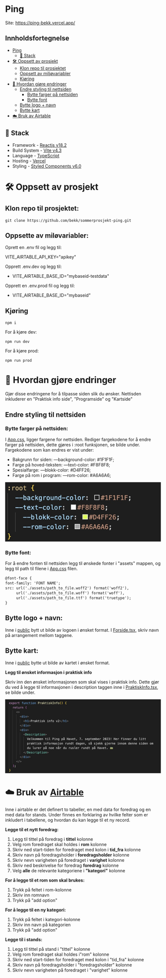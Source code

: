 # Ping

Site: https://ping-bekk.vercel.app/

## Innholdsfortegnelse

- [Ping](#ping)
  - [🥞 Stack](#🥞-stack)
- [🛠️ Oppsett av prosjekt](#🛠️-oppsett-av-prosjekt)
  - [Klon repo til prosjektet](#klon-repo-til-prosjektet)
  - [Oppsett av miljøvariabler](#oppsette-av-miløvariabler)
  - [Kjøring](#kjøring)
- [🎨 Hvordan gjøre endringer](#🎨-hvordan-gjøre-endringer)
  - [Endre styling til nettsiden](#endre-styling-til-nettsiden)
    - [Bytte farger på nettsiden](#bytte-farger-på-nettsiden)
    - [Bytte font](#bytte-font)
  - [Bytte logo + navn](#bytte-logo--navn)
  - [Bytte kart](#bytte-kart)
- [☁️ Bruk av Airtable](#☁️-bruk-av-airtable)

## 🥞 Stack

- Framework - [Reactjs v18.2](https://react.dev/)
- Build System - [Vite v4.3](https://vitejs.dev/)
- Language - [TypeScript](https://www.typescriptlang.org/)
- Hosting - [Vercel](https://vercel.com/)
- Styling - [Styled Components v6.0](https://styled-components.com/)


# 🛠️ Oppsett av prosjekt

## Klon repo til prosjektet:

```
git clone https://github.com/bekk/sommerprosjekt-ping.git
```

## Oppsette av miløvariabler:

Oprett en .env fil og legg til: 

VITE_AIRTABLE_API_KEY="apikey"

Opprett .env.dev og legg til:  
   
* VITE_AIRTABLE_BASE_ID="mybaseid-testdata"

Opprett en .env.prod fil og legg til:

* VITE_AIRTABLE_BASE_ID="mybaseid"

## Kjøring

 ```
npm i
```
For å kjøre dev:
 ```
npm run dev
```
For å kjøre prod:
 ```
npm run prod
```

# 🎨 Hvordan gjøre endringer
Gjør disse endringene for å tilpasse siden slik du ønsker. 
Nettisden inkluderer en  "Praktisk info side", "Programside" og "Kartside"

## Endre styling til nettsiden
### Bytte farger på nettsiden:
I [App.css](./frontend/src/App.css), ligger fargene for nettsiden. Rediger fargekodene for å endre farger på nettsiden, dette gjøres i :root funksjonen, se bilde under.
Fargekodene som kan endres er vist under: 
  - Bakgrunn for siden: —background-color: #1F1F1F;
  - Farge på hoved-teksten: —text-color: #F8F8F8;
  - Spesialfarge: —blokk-color: #D4FF26;
  - Farge på rom i program: —rom-color: #A6A6A6;

![Alt text](assets/color-codes.jpg?raw=true "Fargekoder")


### Bytte font:
For å endre fonten til nettsiden legg til ønskede fonter i "assets" mappen, og legg til path til filene i [App.css](./frontend/src/App.css) filen. 

  ```
  @font-face {
  font-family: 'FONT NAME';
  src: url('./assets/path_to_file.woff2') format('woff2'),
       url('./assets/path_to_file.woff') format('woff'),
       url('./assets/path_to_file.ttf') format('truetype');
  }

```

## Bytte logo + navn:
Inne i [public](./frontend/public/Deform0505-negativ-2.png) bytt ut bilde av logoen i ønsket format. 
I [Forside.tsx](./frontend/src/pages/Forside.tsx), skriv navn på arrangement mellom <LOGO> taggene. 


## Bytte kart: 
Inne i [public](./frontend/public/Kart.png)  bytte ut bilde av kartet i ønsket format. 



**Legg til ønsket informasjon i praktisk info** 

Skriv inn den ønsket informasjonen som skal vises i praktisk info. Dette gjør du ved å legge til informasjonen i description taggen inne i [PraktiskInfo.tsx](./frontend/src/pages/PraktiskInfo.tsx), se bilde under.

![Alt text](assets/description-info.jpg?raw=true "decritption")



# ☁️ Bruk av [Airtable](https://airtable.com/)
Inne i airtable er det definert to tabeller, en med data for foredrag og en med data for stands. Under finnes en forklaring av hvilke felter som er inkludert i tabellene, og hvordan du kan legge til et ny record.

**Legge til et nytt foredrag:**
1. Legg til tittel på foredrag i **tittel** kolonne
2. Velg rom foredraget skal holdes i **rom** kolonne
3. Skriv ned start-tiden for foredraget med kolon i **tid_fra** kolonne
4. Skriv navn på foredragsholder i **foredragsholder** kolonne
5. Skriv nevn varigheten på foredraget i **varighet** kolonne
6. Skriv ned beskrivelse for foredrag  **foredrag** kolonne
7. Velg **alle** de relevante kategoriene i **"kategori"** kolonne


**For å legge til et rom som skal brukes:**
  1. Trykk på feltet i rom-kolonne
  2.  Skriv inn romnavn
  3.  Trykk på "add option"

**For å legge til en ny kategori:**
  1. Trykk på feltet i kategori-kolonne
  2.  Skriv inn navn på kategorien
  3.  Trykk på "add option"

**Legge til i stands:**
1. Legg til tittel på stand i "tittel" kolonne
2. Velg rom foredraget skal holdes i"rom" kolonne
3. Skriv ned start-tiden for foredraget med kolon i "tid_fra" kolonne
4. Skriv navn på foredragsholder i "foredragsholder" kolonne
5. Skriv nevn varigheten på foredraget i "varighet" kolonne

